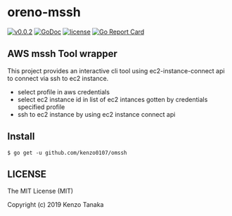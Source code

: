 # oreno-mssh

[![v0.0.2](https://img.shields.io/badge/package-v0.0.2-ff69b4.svg)]()
[![GoDoc](https://godoc.org/github.com/kenzo0107/omssh?status.svg)](https://godoc.org/github.com/kenzo0107/omssh)
[![license](http://img.shields.io/badge/license-MIT-red.svg?style=flat)](https://raw.githubusercontent.com/kenzo0107/omssh/master/LICENSE)
[![Go Report Card](https://goreportcard.com/badge/github.com/kenzo0107/omssh)](https://goreportcard.com/report/github.com/kenzo0107/omssh)

## AWS mssh Tool wrapper

This project provides an interactive cli tool using ec2-instance-connect api to connect via ssh to ec2 instance.

* select profile in aws credentials
* select ec2 instance id in list of ec2 intances gotten by credentials specified profile
* ssh to ec2 instance by using ec2 instance connect api

## Install  

```
$ go get -u github.com/kenzo0107/omssh
```

## LICENSE

The MIT License (MIT)

Copyright (c) 2019 Kenzo Tanaka
